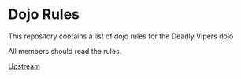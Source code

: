 Dojo Rules
==========

This repository contains a list of dojo rules for the Deadly Vipers dojo

All members should read the rules.

[Upstream](https://github.com/deadlyvipers)
